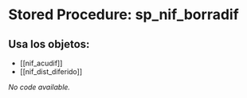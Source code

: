 # Stored Procedure: sp_nif_borradif

## Usa los objetos:
- [[nif_acudif]]
- [[nif_dist_diferido]]

*No code available.*
